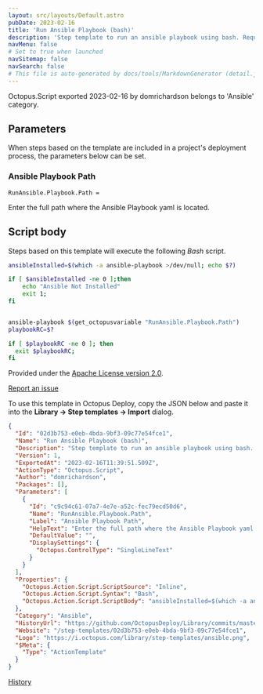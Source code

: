 ```yaml
---
layout: src/layouts/Default.astro
pubDate: 2023-02-16
title: 'Run Ansible Playbook (bash)'
description: 'Step template to run an ansible playbook using bash. Requires Ansible and Ansible-Playbook to run successfully.'
navMenu: false
# Set to true when launched
navSitemap: false
navSearch: false
# This file is auto-generated by docs/tools/MarkdownGenerator (detail.js)
---
```


Octopus.Script exported 2023-02-16 by domrichardson belongs to 'Ansible' category.

## Parameters

When steps based on the template are included in a project's deployment process, the parameters below can be set.


<div class="param">

### Ansible Playbook Path

`RunAnsible.Playbook.Path = `

Enter the full path where the Ansible Playbook yaml is located.

</div>
        

## Script body

Steps based on this template will execute the following *Bash* script.

```bash
ansibleInstalled=$(which -a ansible-playbook >/dev/null; echo $?)

if [ $ansibleInstalled -ne 0 ];then
	echo "Ansible Not Installed"
    exit 1;
fi


ansible-playbook $(get_octopusvariable "RunAnsible.Playbook.Path")
playbookRC=$?

if [ $playbookRC -ne 0 ]; then
  exit $playbookRC;
fi
```

Provided under the [Apache License version 2.0](https://github.com/OctopusDeploy/Library/blob/master/LICENSE.txt).

[Report an issue](https://github.com/OctopusDeploy/Library/issues/new?assignees=&labels=&projects=&template=bug-report.yml&title=Issue%20with%20Run%20Ansible%20Playbook%20(bash)&step-template=Run%20Ansible%20Playbook%20(bash))

<div class="get-json">

To use this template in Octopus Deploy, copy the JSON below and paste it into the **Library → Step templates → Import** dialog.

```json
{
  "Id": "02d3b753-e0eb-4bda-9bf3-09c77e54fce1",
  "Name": "Run Ansible Playbook (bash)",
  "Description": "Step template to run an ansible playbook using bash. Requires Ansible and Ansible-Playbook to run successfully.",
  "Version": 1,
  "ExportedAt": "2023-02-16T11:39:51.509Z",
  "ActionType": "Octopus.Script",
  "Author": "domrichardson",
  "Packages": [],
  "Parameters": [
    {
      "Id": "c9c94c61-07a7-4e7e-a52c-fec79ecd50d6",
      "Name": "RunAnsible.Playbook.Path",
      "Label": "Ansible Playbook Path",
      "HelpText": "Enter the full path where the Ansible Playbook yaml is located.",
      "DefaultValue": "",
      "DisplaySettings": {
        "Octopus.ControlType": "SingleLineText"
      }
    }
  ],
  "Properties": {
    "Octopus.Action.Script.ScriptSource": "Inline",
    "Octopus.Action.Script.Syntax": "Bash",
    "Octopus.Action.Script.ScriptBody": "ansibleInstalled=$(which -a ansible-playbook >/dev/null; echo $?)\n\nif [ $ansibleInstalled -ne 0 ];then\n\techo \"Ansible Not Installed\"\n    exit 1;\nfi\n\n\nansible-playbook $(get_octopusvariable \"RunAnsible.Playbook.Path\")\nplaybookRC=$?\n\nif [ $playbookRC -ne 0 ]; then\n  exit $playbookRC;\nfi"
  },
  "Category": "Ansible",
  "HistoryUrl": "https://github.com/OctopusDeploy/Library/commits/master/step-templates//opt/buildagent/work/75443764cd38076d/step-templates/ansible-run-playbook.json",
  "Website": "/step-templates/02d3b753-e0eb-4bda-9bf3-09c77e54fce1",
  "Logo": "https://i.octopus.com/library/step-templates/ansible.png",
  "$Meta": {
    "Type": "ActionTemplate"
  }
}
```

[History](https://github.com/OctopusDeploy/Library/commits/master/step-templates/https://github.com/OctopusDeploy/Library/commits/master/step-templates//opt/buildagent/work/75443764cd38076d/step-templates/ansible-run-playbook.json)

</div>
